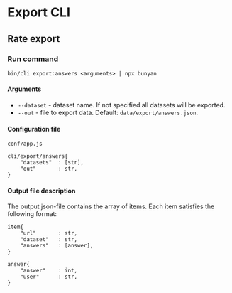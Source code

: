 # Export CLI


## Rate export

### Run command

`bin/cli export:answers <arguments> | npx bunyan`

#### Arguments

* `--dataset` - dataset name. If not specified all datasets will be exported.
* `--out` - file to export data. Default: `data/export/answers.json`.

#### Configuration file

`conf/app.js`

```
cli/export/answers{
    "datasets"  : [str],
    "out"       : str,
}
```

#### Output file description

The output json-file contains the array of items. Each item satisfies the following format:

```
item{
    "url"       : str,
    "dataset"   : str,
    "answers"   : [answer],
}

answer{
    "answer"    : int,
    "user"      : str,
}
```
